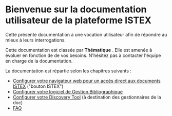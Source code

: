 # Bienvenue sur la documentation utilisateur de la plateforme ISTEX

Cette présente documentation a une vocation utilisateur afin de répondre au mieux à leurs interrogations.

Cette documentation est classée par **Thématique** . Elle est amenée à évoluer en fonction de de vos besoins. N'hésitez pas à contacter l'équipe en charge de la documentation.

 
La documentation est répartie selon les chapitres suivants :

* [Configurer votre navigateur web pour un accès direct aux documents ISTEX](navigateur/) ("bouton ISTEX")
* [Configurer votre logiciel de Gestion Bibliographique](logiciel/)
* [Configurer votre Discovery Tool](discovery/) (à destination des gestionnaires de la doc)
* [FAQ](fac/)




